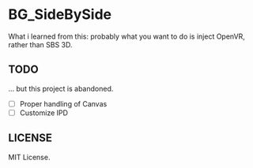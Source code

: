 # BG_SideBySide

What i learned from this: probably what you want to do is inject OpenVR, rather than SBS 3D.

## TODO

... but this project is abandoned.

* [ ] Proper handling of Canvas
* [ ] Customize IPD

## LICENSE

MIT License.
